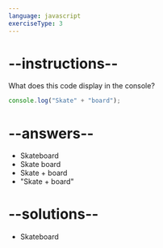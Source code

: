 ```yaml
---
language: javascript
exerciseType: 3
---
```


# --instructions--

What does this code display in the console?
```javascript
console.log("Skate" + "board");
```

# --answers--

- Skateboard
- Skate board
- Skate + board
- "Skate + board"

# --solutions--

- Skateboard
